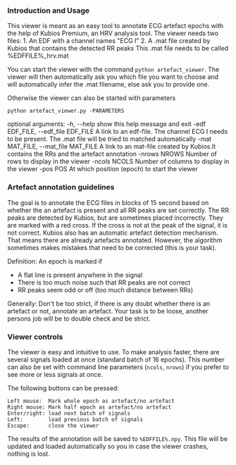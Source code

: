 ### Introduction and Usage

This viewer is meant as an easy tool to annotate ECG artefact epochs
with the help of Kubios Premium, an HRV analysis tool.
The viewer needs two files:
	1. An EDF with a channel names "ECG I"
	2. A .mat file created by Kubios that contains the detected RR peaks
	   This .mat file needs to be called %EDFFILE%_hrv.mat

You can start the viewer with the command `python artefact_viewer`.
The viewer will then automatically ask you which file you want to choose
and will automatically infer the .mat filename, else ask you to provide one.

Otherwise the viewer can also be started with parameters

`python artefact_viewer.py -PARAMETERS`

optional arguments:
  -h, --help            show this help message and exit
  -edf EDF_FILE, --edf_file EDF_FILE
                        A link to an edf-file. The channel ECG I needs to be
                        present. The .mat file will be tried to matched automatically
  -mat MAT_FILE, --mat_file MAT_FILE
                        A link to an mat-file created by Kubios.It contains
                        the RRs and the artefact annotation
  -nrows NROWS          Number of rows to display in the viewer
  -ncols NCOLS          Number of columns to display in the viewer
  -pos POS              At which position (epoch) to start the viewer
  
  
### Artefact annotation guidelines

The goal is to annotate the ECG files in blocks of 15 second based on whether 
the an artefact is present and all RR peaks are set correctly.
The RR peaks are detected by Kubios, but are sometimes placed incorrectly.
They are marked with a red cross. If the cross is not at the peak
of the signal, it is not correct.
Kubios also has an automatic artefact detection mechanism.
That means there are already artefacts annotated. However,
the algorithm sometimes makes mistakes that need to be corrected
(this is your task).

Definition:
An epoch is marked if
- A flat line is present anywhere in the signal
- There is too much noise such that RR peaks are not correct
- RR peaks seem odd or off (too much distance between RRs)

Generally: Don't be too strict, if there is any doubt whether there is an 
		   artefact or not, annotate an artefact. Your task is to be loose,
		   another persons job will be to double check and be strict.


### Viewer controls

The viewer is easy and intuitive to use. To make analysis faster,
there are several signals loaded at once (standard batch of 16 epochs).
This number can also be set with command line parameters (`ncols`, `nrows`)
if you prefer to see more or less signals at once.

The following buttons can be pressed:

	Left mouse:  Mark whole epoch as artefact/no artefact
	Right mouse: Mark half epoch as artefact/no artefact
	Enter/right: load next batch of signals
	Left:        load previous batch of signals
	Escape:      close the viewer
	
The results of the annotation will be saved to `%EDFFILE%.npy`.
This file will be updated and loaded automatically so you in case
the viewer crashes, nothing is lost.

